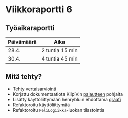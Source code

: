# Viikkoraportti 6

## Työaikaraportti

|Päivämäärä|Aika|
|----------|----|
|28.4.|2 tuntia 15 min|
|30.4.|4 tuntia 45 min|

## Mitä tehty?

- Tehty [vertaisarviointi](https://github.com/KilpiV/TiraLabra2023/issues/1)
- Korjattu dokumentaatiota KilpiV:n [palautteen](https://github.com/TheJiahao/kivi-sakset-paperi-tekoaly/issues/2) pohjalta
- Lisätty käyttöliittymään henryblu:n ehdottama [graafi](https://github.com/TheJiahao/kivi-sakset-paperi-tekoaly/issues/1)
- Refaktoroitu käyttöliittymää
- Refaktoroitu `PeliLogiikka`-luokan tilastointia
